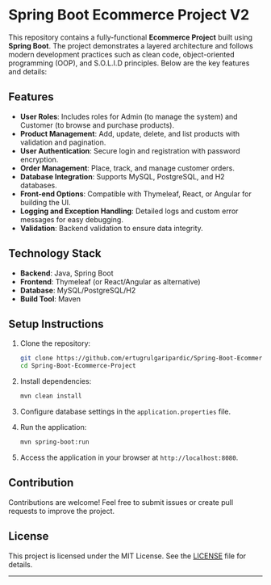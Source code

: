 # Spring Boot Ecommerce Project V2

This repository contains a fully-functional **Ecommerce Project** built using **Spring Boot**. The project demonstrates a layered architecture and follows modern development practices such as clean code, object-oriented programming (OOP), and S.O.L.I.D principles. Below are the key features and details:

## Features

- **User Roles**: Includes roles for Admin (to manage the system) and Customer (to browse and purchase products).
- **Product Management**: Add, update, delete, and list products with validation and pagination.
- **User Authentication**: Secure login and registration with password encryption.
- **Order Management**: Place, track, and manage customer orders.
- **Database Integration**: Supports MySQL, PostgreSQL, and H2 databases.
- **Front-end Options**: Compatible with Thymeleaf, React, or Angular for building the UI.
- **Logging and Exception Handling**: Detailed logs and custom error messages for easy debugging.
- **Validation**: Backend validation to ensure data integrity.
  
## Technology Stack

- **Backend**: Java, Spring Boot
- **Frontend**: Thymeleaf (or React/Angular as alternative)
- **Database**: MySQL/PostgreSQL/H2
- **Build Tool**: Maven

## Setup Instructions
1. Clone the repository:
   ```bash
   git clone https://github.com/ertugrulgaripardic/Spring-Boot-Ecommerce-Project.git
   cd Spring-Boot-Ecommerce-Project
   ```

2. Install dependencies:
   ```bash
   mvn clean install
   ```

3. Configure database settings in the `application.properties` file.

4. Run the application:
   ```bash
   mvn spring-boot:run
   ```

5. Access the application in your browser at `http://localhost:8080`.

## Contribution

Contributions are welcome! Feel free to submit issues or create pull requests to improve the project.

## License

This project is licensed under the MIT License. See the [LICENSE](LICENSE) file for details.

---

